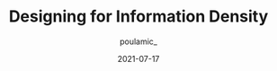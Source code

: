 ---
author: poulamic_
date: 2021-07-17
publisher: uxdesigncc
tags:
  - design
target_url: https://uxdesign.cc/designing-for-information-density-69775165a18e
title: Designing for Information Density
---
